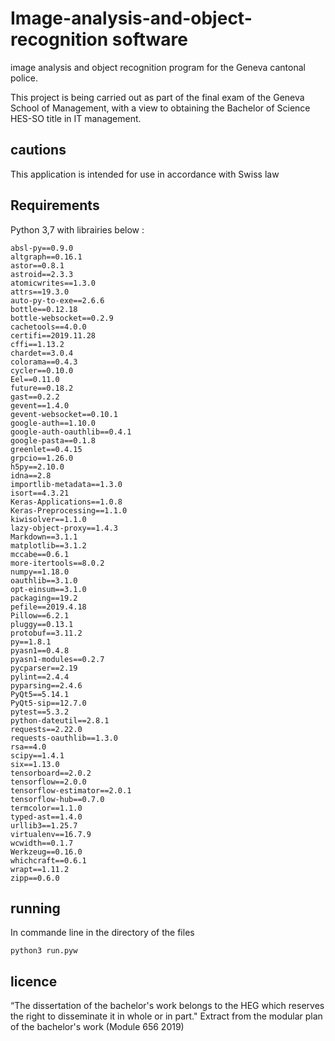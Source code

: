 # Image-analysis-and-object-recognition software
image analysis and object recognition program for the Geneva cantonal police.

This project is being carried out as part of the final exam of the Geneva School of Management, with a view to obtaining the Bachelor of Science HES-SO title in IT management.

## cautions
This application is intended for use in accordance with Swiss law
## Requirements
Python 3,7 with librairies below :
```
absl-py==0.9.0
altgraph==0.16.1
astor==0.8.1
astroid==2.3.3
atomicwrites==1.3.0
attrs==19.3.0
auto-py-to-exe==2.6.6
bottle==0.12.18
bottle-websocket==0.2.9
cachetools==4.0.0
certifi==2019.11.28
cffi==1.13.2
chardet==3.0.4
colorama==0.4.3
cycler==0.10.0
Eel==0.11.0
future==0.18.2
gast==0.2.2
gevent==1.4.0
gevent-websocket==0.10.1
google-auth==1.10.0
google-auth-oauthlib==0.4.1
google-pasta==0.1.8
greenlet==0.4.15
grpcio==1.26.0
h5py==2.10.0
idna==2.8
importlib-metadata==1.3.0
isort==4.3.21
Keras-Applications==1.0.8
Keras-Preprocessing==1.1.0
kiwisolver==1.1.0
lazy-object-proxy==1.4.3
Markdown==3.1.1
matplotlib==3.1.2
mccabe==0.6.1
more-itertools==8.0.2
numpy==1.18.0
oauthlib==3.1.0
opt-einsum==3.1.0
packaging==19.2
pefile==2019.4.18
Pillow==6.2.1
pluggy==0.13.1
protobuf==3.11.2
py==1.8.1
pyasn1==0.4.8
pyasn1-modules==0.2.7
pycparser==2.19
pylint==2.4.4
pyparsing==2.4.6
PyQt5==5.14.1
PyQt5-sip==12.7.0
pytest==5.3.2
python-dateutil==2.8.1
requests==2.22.0
requests-oauthlib==1.3.0
rsa==4.0
scipy==1.4.1
six==1.13.0
tensorboard==2.0.2
tensorflow==2.0.0
tensorflow-estimator==2.0.1
tensorflow-hub==0.7.0
termcolor==1.1.0
typed-ast==1.4.0
urllib3==1.25.7
virtualenv==16.7.9
wcwidth==0.1.7
Werkzeug==0.16.0
whichcraft==0.6.1
wrapt==1.11.2
zipp==0.6.0

```
## running 
In commande line in the directory of the files
```
python3 run.pyw
```

## licence
“The dissertation of the bachelor's work belongs to the HEG which reserves the right to disseminate it in whole or in part." Extract from the modular plan of the bachelor's work (Module 656 2019)
